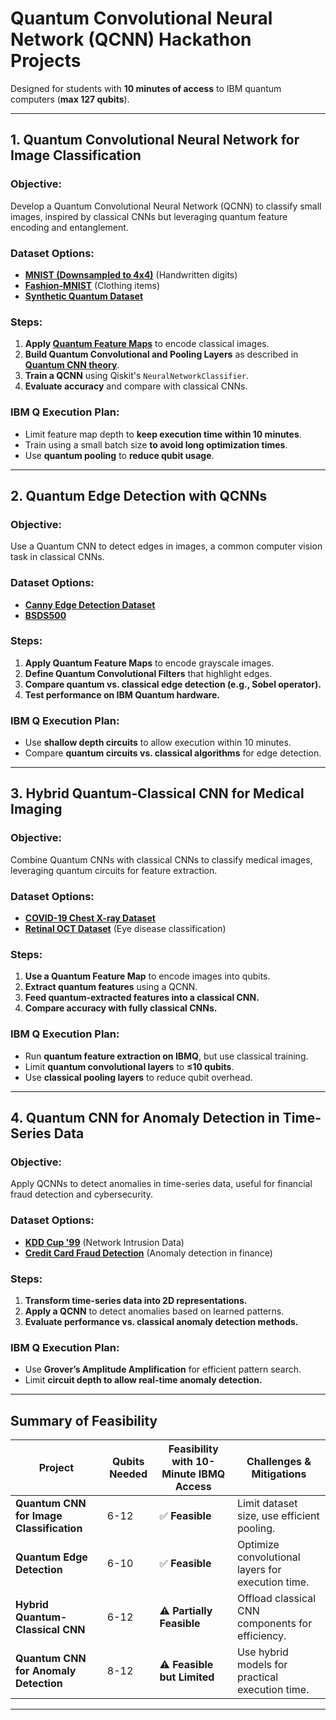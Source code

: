 # Quantum Convolutional Neural Network (QCNN) Hackathon Projects

Designed for students with **10 minutes of access** to IBM quantum computers (**max 127 qubits**).

---

## **1. Quantum Convolutional Neural Network for Image Classification**
### **Objective:**  
Develop a Quantum Convolutional Neural Network (QCNN) to classify small images, inspired by classical CNNs but leveraging quantum feature encoding and entanglement.

### **Dataset Options:**
- **[MNIST (Downsampled to 4x4)](http://yann.lecun.com/exdb/mnist/)** (Handwritten digits)
- **[Fashion-MNIST](https://github.com/zalandoresearch/fashion-mnist)** (Clothing items)
- **[Synthetic Quantum Dataset](https://qiskit.org/textbook/ch-machine-learning/machine-learning-qiskit-pytorch.html)**

### **Steps:**
1. **Apply [Quantum Feature Maps](https://qiskit.org/textbook/ch-machine-learning/quantum-feature-maps.html)** to encode classical images.
2. **Build Quantum Convolutional and Pooling Layers** as described in **[Quantum CNN theory](https://arxiv.org/abs/1904.04767)**.
3. **Train a QCNN** using Qiskit's `NeuralNetworkClassifier`.
4. **Evaluate accuracy** and compare with classical CNNs.

### **IBM Q Execution Plan:**
- Limit feature map depth to **keep execution time within 10 minutes**.
- Train using a small batch size **to avoid long optimization times**.
- Use **quantum pooling** to **reduce qubit usage**.

---

## **2. Quantum Edge Detection with QCNNs**
### **Objective:**  
Use a Quantum CNN to detect edges in images, a common computer vision task in classical CNNs.

### **Dataset Options:**
- **[Canny Edge Detection Dataset](https://github.com/phillipi/pix2pix)**
- **[BSDS500](https://www2.eecs.berkeley.edu/Research/Projects/CS/vision/grouping/resources.html)**

### **Steps:**
1. **Apply Quantum Feature Maps** to encode grayscale images.
2. **Define Quantum Convolutional Filters** that highlight edges.
3. **Compare quantum vs. classical edge detection (e.g., Sobel operator).**
4. **Test performance on IBM Quantum hardware.**

### **IBM Q Execution Plan:**
- Use **shallow depth circuits** to allow execution within 10 minutes.
- Compare **quantum circuits vs. classical algorithms** for edge detection.

---

## **3. Hybrid Quantum-Classical CNN for Medical Imaging**
### **Objective:**  
Combine Quantum CNNs with classical CNNs to classify medical images, leveraging quantum circuits for feature extraction.

### **Dataset Options:**
- **[COVID-19 Chest X-ray Dataset](https://www.kaggle.com/datasets/tawsifurrahman/covid19-radiography-database)**
- **[Retinal OCT Dataset](https://www.kaggle.com/datasets/paultimothymooney/kermany2018)** (Eye disease classification)

### **Steps:**
1. **Use a Quantum Feature Map** to encode images into qubits.
2. **Extract quantum features** using a QCNN.
3. **Feed quantum-extracted features into a classical CNN.**
4. **Compare accuracy with fully classical CNNs.**

### **IBM Q Execution Plan:**
- Run **quantum feature extraction on IBMQ**, but use classical training.
- Limit **quantum convolutional layers** to **≤10 qubits**.
- Use **classical pooling layers** to reduce qubit overhead.

---

## **4. Quantum CNN for Anomaly Detection in Time-Series Data**
### **Objective:**  
Apply QCNNs to detect anomalies in time-series data, useful for financial fraud detection and cybersecurity.

### **Dataset Options:**
- **[KDD Cup '99](http://kdd.ics.uci.edu/databases/kddcup99/kddcup99.html)** (Network Intrusion Data)
- **[Credit Card Fraud Detection](https://www.kaggle.com/datasets/mlg-ulb/creditcardfraud)** (Anomaly detection in finance)

### **Steps:**
1. **Transform time-series data into 2D representations.**
2. **Apply a QCNN** to detect anomalies based on learned patterns.
3. **Evaluate performance vs. classical anomaly detection methods.**

### **IBM Q Execution Plan:**
- Use **Grover’s Amplitude Amplification** for efficient pattern search.
- Limit **circuit depth to allow real-time anomaly detection.**

---

## **Summary of Feasibility**
| **Project** | **Qubits Needed** | **Feasibility with 10-Minute IBMQ Access** | **Challenges & Mitigations** |
|------------|------------------|--------------------------------------|------------------------------|
| **Quantum CNN for Image Classification** | 6-12 | ✅ **Feasible** | Limit dataset size, use efficient pooling. |
| **Quantum Edge Detection** | 6-10 | ✅ **Feasible** | Optimize convolutional layers for execution time. |
| **Hybrid Quantum-Classical CNN** | 6-12 | ⚠️ **Partially Feasible** | Offload classical CNN components for efficiency. |
| **Quantum CNN for Anomaly Detection** | 8-12 | ⚠️ **Feasible but Limited** | Use hybrid models for practical execution time. |

---


